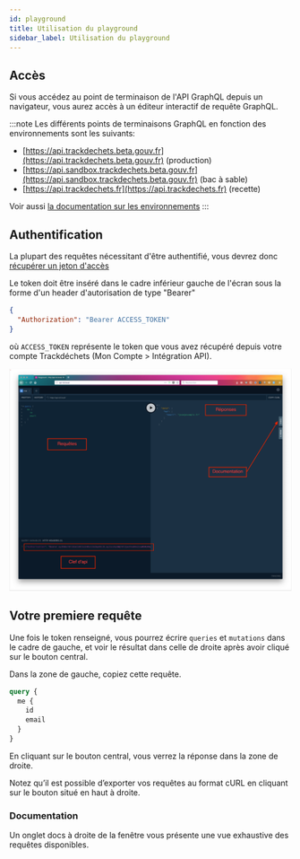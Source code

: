 ```yaml
---
id: playground
title: Utilisation du playground
sidebar_label: Utilisation du playground
---
```


## Accès

Si vous accédez au point de terminaison de l'API GraphQL depuis un navigateur, vous aurez accès à un éditeur interactif de requête GraphQL.


:::note
Les différents points de terminaisons GraphQL en fonction des environnements sont les suivants:

* [https://api.trackdechets.beta.gouv.fr](https://api.trackdechets.beta.gouv.fr) (production)
* [https://api.sandbox.trackdechets.beta.gouv.fr](https://api.sandbox.trackdechets.beta.gouv.fr) (bac à sable)
* [https://api.trackdechets.fr](https://api.trackdechets.fr) (recette)

Voir aussi [la documentation sur les environnements](environments.md)
:::

## Authentification

La plupart des requêtes nécessitant d'être authentifié, vous devrez donc [récupérer un jeton d'accès](access-token.md)

Le token doit être inséré dans le cadre inférieur gauche de l'écran sous la forme d'un header d'autorisation de type "Bearer"

```json
{
  "Authorization": "Bearer ACCESS_TOKEN"
}
```

où `ACCESS_TOKEN` représente le token que vous avez récupéré depuis votre compte Trackdéchets (Mon Compte > Intégration API).


![playground](assets/playground.png)

## Votre premiere requête


Une fois le token renseigné, vous pourrez écrire `queries` et `mutations` dans le cadre de gauche, et voir le résultat dans celle de droite après avoir cliqué sur le bouton central.

Dans la zone de gauche, copiez cette requête.

```graphql
query {
  me {
    id
    email
  }
}
```

En cliquant sur le bouton central, vous verrez la réponse dans la zone de droite.

Notez qu’il est possible d’exporter vos requêtes au format cURL en cliquant sur le bouton situé en haut à droite.

### Documentation

Un onglet docs à droite de la fenêtre vous présente une vue exhaustive des requêtes disponibles.